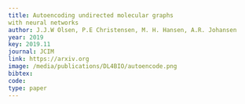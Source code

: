 ```yaml
--- 
title: Autoencoding undirected molecular graphs
with neural networks
author: J.J.W Olsen, P.E Christensen, M. H. Hansen, A.R. Johansen
year: 2019
key: 2019.11
journal: JCIM
link: https://arxiv.org
image: /media/publications/DL4BIO/autoencode.png
bibtex: 
code: 
type: paper
---
```


